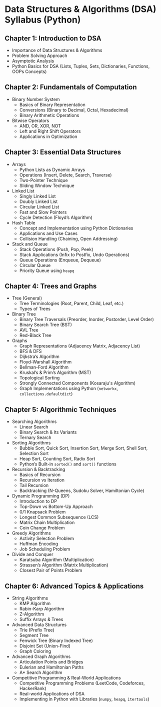 # Data Structures & Algorithms (DSA) Syllabus (Python)

## Chapter 1: Introduction to DSA
- Importance of Data Structures & Algorithms
- Problem Solving Approach
- Asymptotic Analysis
- Python Basics for DSA (Lists, Tuples, Sets, Dictionaries, Functions, OOPs Concepts)

## Chapter 2: Fundamentals of Computation
- Binary Number System
  - Basics of Binary Representation
  - Conversions (Binary to Decimal, Octal, Hexadecimal)
  - Binary Arithmetic Operations
- Bitwise Operators
  - AND, OR, XOR, NOT
  - Left and Right Shift Operators
  - Applications in Optimization

## Chapter 3: Essential Data Structures
- Arrays
  - Python Lists as Dynamic Arrays
  - Operations (Insert, Delete, Search, Traverse)
  - Two-Pointer Technique
  - Sliding Window Technique
- Linked List
  - Singly Linked List
  - Doubly Linked List
  - Circular Linked List
  - Fast and Slow Pointers
  - Cycle Detection (Floyd’s Algorithm)
- Hash Table
  - Concept and Implementation using Python Dictionaries
  - Applications and Use Cases
  - Collision Handling (Chaining, Open Addressing)
- Stack and Queue
  - Stack Operations (Push, Pop, Peek)
  - Stack Applications (Infix to Postfix, Undo Operations)
  - Queue Operations (Enqueue, Dequeue)
  - Circular Queue
  - Priority Queue using `heapq`

## Chapter 4: Trees and Graphs
- Tree (General)
  - Tree Terminologies (Root, Parent, Child, Leaf, etc.)
  - Types of Trees
- Binary Tree
  - Binary Tree Traversals (Preorder, Inorder, Postorder, Level Order)
  - Binary Search Tree (BST)
  - AVL Tree
  - Red-Black Tree
- Graphs
  - Graph Representations (Adjacency Matrix, Adjacency List)
  - BFS & DFS
  - Dijkstra’s Algorithm
  - Floyd-Warshall Algorithm
  - Bellman-Ford Algorithm
  - Kruskal’s & Prim’s Algorithm (MST)
  - Topological Sorting
  - Strongly Connected Components (Kosaraju's Algorithm)
  - Graph Implementations using Python (`networkx`, `collections.defaultdict`)

## Chapter 5: Algorithmic Techniques
- Searching Algorithms
  - Linear Search
  - Binary Search & Its Variants
  - Ternary Search
- Sorting Algorithms
  - Bubble Sort, Quick Sort, Insertion Sort, Merge Sort, Shell Sort, Selection Sort
  - Heap Sort, Counting Sort, Radix Sort
  - Python’s Built-in `sorted()` and `sort()` functions
- Recursion & Backtracking
  - Basics of Recursion
  - Recursion vs Iteration
  - Tail Recursion
  - Backtracking (N-Queens, Sudoku Solver, Hamiltonian Cycle)
- Dynamic Programming (DP)
  - Introduction to DP
  - Top-Down vs Bottom-Up Approach
  - 0/1 Knapsack Problem
  - Longest Common Subsequence (LCS)
  - Matrix Chain Multiplication
  - Coin Change Problem
- Greedy Algorithms
  - Activity Selection Problem
  - Huffman Encoding
  - Job Scheduling Problem
- Divide and Conquer
  - Karatsuba Algorithm (Multiplication)
  - Strassen’s Algorithm (Matrix Multiplication)
  - Closest Pair of Points Problem

## Chapter 6: Advanced Topics & Applications
- String Algorithms
  - KMP Algorithm
  - Rabin-Karp Algorithm
  - Z-Algorithm
  - Suffix Arrays & Trees
- Advanced Data Structures
  - Trie (Prefix Tree)
  - Segment Tree
  - Fenwick Tree (Binary Indexed Tree)
  - Disjoint Set (Union-Find)
  - Graph Coloring
- Advanced Graph Algorithms
  - Articulation Points and Bridges
  - Eulerian and Hamiltonian Paths
  - A* Search Algorithm
- Competitive Programming & Real-World Applications
  - Competitive Programming Problems (LeetCode, Codeforces, HackerRank)
  - Real-world Applications of DSA
  - Implementing in Python with Libraries (`numpy`, `heapq`, `itertools`)


